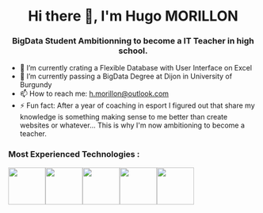 # <div align="center">Hi there 👋, I'm Hugo MORILLON</div>

### <div align="center">BigData Student Ambitionning to become a IT Teacher in high school.</div>
 


- 🔭 I’m currently crating a Flexible Database with User Interface on Excel
- 🌱 I’m currently passing a BigData Degree at Dijon in University of Burgundy
- 📫 How to reach me: h.morillon@outlook.com
- ⚡ Fun fact: After a year of coaching in esport I figured out that share my knowledge is something making sense to me better than create websites or whatever... This is why I'm now ambitioning to become a teacher.

### Most Experienced Technologies :
<img src="https://upload.wikimedia.org/wikipedia/commons/thumb/3/34/Microsoft_Office_Excel_%282019%E2%80%93present%29.svg/640px-Microsoft_Office_Excel_%282019%E2%80%93present%29.svg.png" height="75"/><img src="https://wyday.com/images/lm/langs/vba.svg" height="75"/><img src="https://seeklogo.com/images/C/c-sharp-c-logo-02F17714BA-seeklogo.com.png" height="75"/><img src="https://upload.wikimedia.org/wikipedia/commons/thumb/3/31/Webysther_20160423_-_Elephpant.svg/2560px-Webysther_20160423_-_Elephpant.svg.png" height="75"><img src="https://icons-for-free.com/iconfiles/png/512/development+logo+mysql+icon-1320184807686758112.png" height="75">
